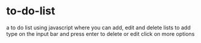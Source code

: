 # to-do-list
a to do list using javascript where you can add, edit and delete lists
to add type on the input bar and press enter
to delete or edit click on more options
